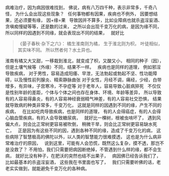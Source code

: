 病难治疗，因为病因很难找到，
佛说，病有八万四千种，表示非常多，千奇八怪，
为什么会出现这些现象？
&nbsp;
任何事物都有因果，疾病也不例外，
因要想结果，还必须要有缘，
因+缘=果
&nbsp;
导致因并不算多，比如业障病也就杀盗淫妄酒、贪嗔痴慢疑等等，还是数的过来，
之所以会出现千变万化的病，是因为缘不同，
所以同样的因遇到不同缘，就会表现出不同的结果，
&nbsp;
就好比
> 《晏子春秋·杂下之六》：
> 橘生淮南则为橘，
> 生于淮北则为枳，
> 叶徒相似，其实味不同。
> 所以然者何？水土异也。

淮南有橘又大又甜，一移栽到淮北，就变成了枳，又酸又小，
相同的种子（因），但是土壤气候等（外缘）不同，结果不一样。
&nbsp;
疾病也是同样的道理，
例如邪淫导致疾病，
对于男性，容易造成阳痿、早泄，无法勃起或勃起不坚、性功能障碍，以及慢性前列腺炎、精索静脉曲张
对于女性，月经不调，痛经，少经，白带增多，有异味，子宫寒冷，不孕症等
对于老年人，容易导致心脏病猝死
&nbsp;
不仅仅是性别年龄的差距，个体与个体之间也存在身体、环境、年龄等差异，
所以导致有的人容易得鼻炎，有的人容易神经衰弱精气神差，有的人容易社交恐惧，
结果就导致病的种类非常多，千变万化，
这就是同样的因遇到不同的缘，产生不同的疾病，
&nbsp;
在比如吃肉导致疾病，也是同样的道理，
有的人会得癌症，有的人会得心脑血管疾病，有的人会导致糖尿病，
&nbsp;
就好比一棵树，根被虫啃坏了，
遇到风偏大点，则会比正常树更容易被吹倒，
稍微干旱，则会比正常树更容易缺水死亡，
&nbsp;
正是因为有这些不同的因，遇到各种不同的缘，造成了千变万化的病，
这些病除了智慧极高的佛陀以外，以人类的智慧能力很难摸透，
这也是为什么病非常难治疗的原因，
&nbsp;
说到这里，可能有人会恐慌，既然这么复杂，摸不透，那岂不是没救了？
不用怕，我们只需要把病因断绝掉，不管遇到什么样的缘，都不会生病，
就好比没有种子，在肥沃的突然也结不出果子，
&nbsp;
病因佛已经告诉我们了，比如最基本的杀盗淫妄酒，
这些我在书里面也写了，
&nbsp;
我们只需要听佛的话，老老实实做到，就能避免千变万化的各种病。





